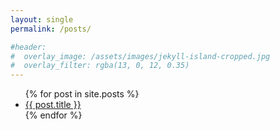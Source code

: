 ```yaml
---
layout: single
permalink: /posts/

#header:
#  overlay_image: /assets/images/jekyll-island-cropped.jpg
#  overlay_filter: rgba(13, 0, 12, 0.35)
---
```



<ul>
  {% for post in site.posts %}
    <li>
      <a href="{{ post.url }}">{{ post.title }}</a>
    </li>
  {% endfor %}
</ul>
